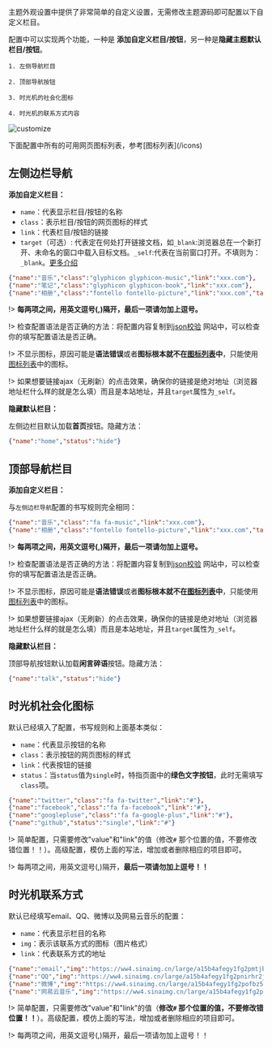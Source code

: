 


主题外观设置中提供了非常简单的自定义设置，无需修改主题源码即可配置以下自定义栏目。

配置中可以实现两个功能，一种是 **添加自定义栏目/按钮**，另一种是**隐藏主题默认栏目/按钮**。
```
1. 左侧导航栏目

2. 顶部导航按钮

3. 时光机的社会化图标

4. 时光机的联系方式内容
```

![customize](https://ihewrocdn.b0.upaiyun.com/img/customise.png)

<p class="warn">下面配置中所有的可用网页图标列表，参考[图标列表](/icons)</p>


## 左侧边栏导航

**添加自定义栏目：**

* `name`：代表显示栏目/按钮的名称
* `class`：表示栏目/按钮的网页图标的样式
* `link`：代表栏目/按钮的链接
* `target`（可选）: 代表定在何处打开链接文档，如`_blank`:浏览器总在一个新打开、未命名的窗口中载入目标文档。`_self`:代表在当前窗口打开。不填则为：`_blank`。[更多介绍](http://www.w3school.com.cn/tags/att_a_target.asp)

```json
{"name":"音乐","class":"glyphicon glyphicon-music","link":"xxx.com"},
{"name":"笔记","class":"glyphicon glyphicon-book","link":"xxx.com"},
{"name":"相册","class":"fontello fontello-picture","link":"xxx.com","target":"_self"}
```

!> **每两项之间，用英文逗号(,)隔开，最后一项请勿加上逗号。**

!> 检查配置语法是否正确的方法：将配置内容复制到[json校验](https://www.json.cn/) 网站中，可以检查你的填写配置语法是否正确。

!> 不显示图标，原因可能是**语法错误**或者**图标根本就不在[图标列表](/icons)中**，只能使用[图标列表](/icons)中的图标。

!> 如果想要链接ajax（无刷新）的点击效果，确保你的链接是绝对地址（浏览器地址栏什么样的就是怎么填）而且是本站地址，并且`target`属性为`_self`。 

**隐藏默认栏目：**

左侧边栏目默认加载**首页**按钮。隐藏方法：

```json
{"name":"home","status":"hide"}
```

## 顶部导航栏目

**添加自定义栏目：**

与`左侧边栏导航`配置的书写规则完全相同：

```json
{"name":"音乐","class":"fa fa-music","link":"xxx.com"},
{"name":"相册","class":"fontello fontello-picture","link":"xxx.com","target":"_self"}
```


!> **每两项之间，用英文逗号(,)隔开，最后一项请勿加上逗号。**

!> 检查配置语法是否正确的方法：将配置内容复制到[json校验](https://www.json.cn/) 网站中，可以检查你的填写配置语法是否正确。

!> 不显示图标，原因可能是**语法错误**或者**图标根本就不在[图标列表](/icons)中**，只能使用[图标列表](/icons)中的图标。

!> 如果想要链接ajax（无刷新）的点击效果，确保你的链接是绝对地址（浏览器地址栏什么样的就是怎么填）而且是本站地址，并且`target`属性为`_self`。 




**隐藏默认栏目：**

顶部导航按钮默认加载**闲言碎语**按钮。隐藏方法：

```json
{"name":"talk","status":"hide"}
```


## 时光机社会化图标

默认已经填入了配置，书写规则和上面基本类似：

* `name`：代表显示按钮的名称
* `class`：表示按钮的网页图标的样式
* `link`：代表按钮的链接
* `status`：当`status`值为`single`时，特指页面中的**绿色文字按钮**，此时无需填写`class`项。

```json
{"name":"twitter","class":"fa fa-twitter","link":"#"},
{"name":"facebook","class":"fa fa-facebook","link":"#"},
{"name":"googlepluse","class":"fa fa-google-plus","link":"#"},
{"name":"github","status":"single","link":"#"}
```

!> 简单配置，只需要修改"value"和"link"的值（修改`#` 那个位置的值，不要修改错位置！！）。高级配置，模仿上面的写法，增加或者删除相应的项目即可。

!> 每两项之间，用英文逗号(,)隔开，**最后一项请勿加上逗号！！**






## 时光机联系方式

默认已经填写email、QQ、微博以及网易云音乐的配置：

* `name`：代表显示栏目的名称
* `img`：表示该联系方式的图标（图片格式）
* `link`：代表联系方式的地址

```json
{"name":"email","img":"https://ww4.sinaimg.cn/large/a15b4afegy1fg2pmtjbaej201s01s0aw","value":"ihewro@163.com","link":"#"},
{"name":"QQ","img":"https://ww4.sinaimg.cn/large/a15b4afegy1fg2pnirhr2j201s01va9u","value":"535425690","link":"#"},
{"name":"微博","img":"https://ww4.sinaimg.cn/large/a15b4afegy1fg2pofbz5fj201s01swe9","value":"@i超级男孩","link":"http://weibo.com/hewro"},
{"name":"网易云音乐","img":"https://ww4.sinaimg.cn/large/a15b4afegy1fg2pouholzj201s01s0ja","value":"@许多年以后我依然是我","link":"http://music.163.com/#/user/home?id=83271175"}
```

!> 简单配置，只需要修改"value"和"link"的值（**修改`#` 那个位置的值，不要修改错位置！！**）。高级配置，模仿上面的写法，增加或者删除相应的项目即可。

!> 每两项之间，用英文逗号(,)隔开，最后一项请勿加上逗号！！


